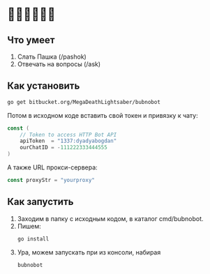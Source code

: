 🌚🌚🌚🌚🌚🌚
=============
Что умеет
----------
1. Слать Пашка (/pashok)
2. Отвечать на вопросы (/ask)

Как установить
--------------
```bash
go get bitbucket.org/MegaDeathLightsaber/bubnobot
```

Потом в исходном коде вставить свой токен и привязку к чату:
```go
const (
	// Token to access HTTP Bot API
	apiToken  = "1337:dyadyabogdan"
	ourChatID = -111222333444555
)
```

А также URL прокси-сервера:
```go
const proxyStr = "yourproxy"
```

Как запустить
-------------
1. Заходим в папку с исходным кодом, в каталог cmd/bubnobot.
2. Пишем:
	```bash
	go install
	```
3. Ура, можем запускать при из консоли, набирая
   ```bash
   bubnobot
   ```